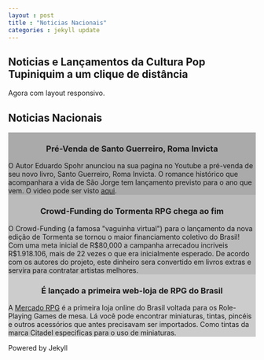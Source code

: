 ```yaml
---
layout : post
title : "Noticias Nacionais"
categories : jekyll update
---
```


<body>


<div class="proheader">
<h2>Noticias e Lançamentos da Cultura Pop Tupiniquim a um clique de distância</h2>
<p>Agora com layout responsivo.</p>
</div>

<div class="header">
  <h2>Noticias Nacionais</h2>
</div>

<div class="row">
  <div class="column" style="background-color:#aaa;">
    <h3 style="text-align:center;">Pré-Venda de Santo Guerreiro, Roma Invicta</h3>
    O Autor Eduardo Spohr anunciou na sua pagina no Youtube a pré-venda de seu novo livro, Santo Guerreiro, Roma Invicta. O romance histórico que acompanhara a vida de São Jorge tem lançamento previsto para o ano que vem. O video pode ser visto <a href ="https://www.youtube.com/watch?v=7omx-etGKQs&ab_channel=EduardoSpohr">aqui</a>. 
  </div>
  <div class="column" style="background-color:#bbb;">
    <h3 style="text-align:center;">Crowd-Funding do Tormenta RPG chega ao fim</h3>
    O Crowd-Funding (a famosa "vaguinha virtual") para o lançamento da nova edição de Tormenta se tornou o maior financiamento coletivo do Brasil! Com uma meta inicial de R$80,000 a campanha arrecadou incriveis R$1.918.106, mais de 22 vezes o que era inicialmente esperado. De acordo com os autores do projeto, este dinheiro sera convertido em livros extras e servira para contratar artistas melhores. 
  </div>
  <div class="column" style="background-color:#ccc;">
    <h3 style="text-align:center;">É lançado a primeira web-loja de RPG do Brasil</h3>
    A <a href ="https://www.mercadorpg.com.br/">Mercado RPG</a> é a primeira loja online do Brasil voltada para os Role-Playing Games de mesa. Lá você pode encontrar miniaturas, tintas, pincéis e outros acessórios que antes precisavam ser importados. Como tintas da marca Citadel especificas para o uso de miniaturas.
  </div>
</div>

<div class="footer">
  <p>Powered by Jekyll</p>
</div>

</body>